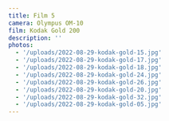 ```yaml
---
title: Film 5
camera: Olympus OM-10
film: Kodak Gold 200
description: ''
photos:
  - '/uploads/2022-08-29-kodak-gold-15.jpg'
  - '/uploads/2022-08-29-kodak-gold-17.jpg'
  - '/uploads/2022-08-29-kodak-gold-18.jpg'
  - '/uploads/2022-08-29-kodak-gold-24.jpg'
  - '/uploads/2022-08-29-kodak-gold-26.jpg'
  - '/uploads/2022-08-29-kodak-gold-20.jpg'
  - '/uploads/2022-08-29-kodak-gold-32.jpg'
  - '/uploads/2022-08-29-kodak-gold-05.jpg'
---
```

